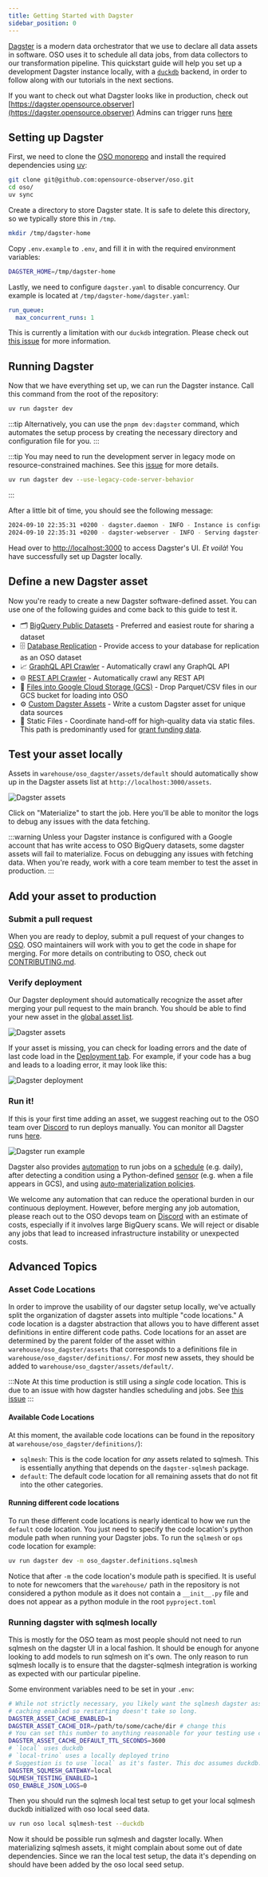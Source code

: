 ```yaml
---
title: Getting Started with Dagster
sidebar_position: 0
---
```


[Dagster](https://dagster.io) is a modern data orchestrator that we use to declare
all data assets in software. OSO uses it to schedule all data jobs,
from data collectors to our transformation pipeline.
This quickstart guide will help you set
up a development Dagster instance locally, with a [`duckdb`](http://duckdb.org/) backend,
in order to follow along with our tutorials in the next sections.

If you want to check out what Dagster looks like in production, check out
[https://dagster.opensource.observer](https://dagster.opensource.observer)
Admins can trigger runs
[here](https://admin-dagster.opensource.observer/)

## Setting up Dagster

First, we need to clone the
[OSO monorepo](http://github.com/opensource-observer/oso) and install
the required dependencies using
[uv](https://docs.astral.sh/uv/):

```sh
git clone git@github.com:opensource-observer/oso.git
cd oso/
uv sync
```

Create a directory to store Dagster state. It is safe to delete this directory,
so we typically store this in `/tmp`.

```sh
mkdir /tmp/dagster-home
```

Copy `.env.example` to `.env`, and fill it in with the required environment variables:

```sh
DAGSTER_HOME=/tmp/dagster-home
```

Lastly, we need to configure `dagster.yaml` to disable concurrency. Our example
is located at `/tmp/dagster-home/dagster.yaml`:

```yaml
run_queue:
  max_concurrent_runs: 1
```

This is currently a limitation with our `duckdb` integration. Please check out
[this issue](https://github.com/opensource-observer/oso/issues/2040#issue-2503231601)
for more information.

## Running Dagster

Now that we have everything set up, we can run the Dagster instance. Call this
command from the root of the repository:

```sh
uv run dagster dev
```

:::tip
Alternatively, you can use the `pnpm dev:dagster` command, which automates the setup process by creating the necessary directory and configuration file for you.
:::

:::tip
You may need to run the development server in legacy mode on resource-constrained machines.
See this [issue](https://github.com/opensource-observer/oso/issues/3366) for more details.

```bash
uv run dagster dev --use-legacy-code-server-behavior
```

:::

After a little bit of time, you should see the following message:

```sh
2024-09-10 22:35:31 +0200 - dagster.daemon - INFO - Instance is configured with the following daemons: ['AssetDaemon', 'BackfillDaemon', 'QueuedRunCoordinatorDaemon', 'SchedulerDaemon', 'SensorDaemon']
2024-09-10 22:35:31 +0200 - dagster-webserver - INFO - Serving dagster-webserver on http://127.0.0.1:3000 in process 1095
```

Head over to [http://localhost:3000](http://localhost:3000) to access Dagster's
UI. _Et voilà_! You have successfully set up Dagster locally.

## Define a new Dagster asset

Now you're ready to create a new Dagster software-defined asset.
You can use one of the following guides and come back to this guide to test it.

- 🗂️ [BigQuery Public Datasets](../bigquery.md) - Preferred and easiest route for sharing a dataset
- 🗄️ [Database Replication](../database.md) - Provide access to your database for replication as an OSO dataset
- 📈 [GraphQL API Crawler](../graphql-api.md) - Automatically crawl any GraphQL API
- 🌐 [REST API Crawler](../rest-api.md) - Automatically crawl any REST API
- 📁 [Files into Google Cloud Storage (GCS)](../gcs.md) - Drop Parquet/CSV files in our GCS bucket for loading into OSO
- ⚙️ [Custom Dagster Assets](../dagster.md) - Write a custom Dagster asset for unique data sources
- 📜 Static Files - Coordinate hand-off for high-quality data via static files. This path is predominantly used for [grant funding data](../funding-data.md).

## Test your asset locally

Assets in `warehouse/oso_dagster/assets/default` should automatically show up in
the Dagster assets list at `http://localhost:3000/assets`.

![Dagster assets](./dagster_assets.png)

Click on "Materialize" to start the job.
Here you'll be able to monitor the logs to debug any issues with
the data fetching.

:::warning
Unless your Dagster instance is configured with a Google account that has write
access to OSO BigQuery datasets, some dagster assets will fail to materialize.
Focus on debugging any issues with fetching data. When you're ready, work with a
core team member to test the asset in production.
:::

## Add your asset to production

### Submit a pull request

When you are ready to deploy,
submit a pull request of your changes to
[OSO](https://github.com/opensource-observer/oso).
OSO maintainers will work with you to get the code in shape for merging.
For more details on contributing to OSO, check out
[CONTRIBUTING.md](https://github.com/opensource-observer/oso/blob/main/CONTRIBUTING.md).

### Verify deployment

Our Dagster deployment should automatically recognize the asset
after merging your pull request to the main branch.
You should be able to find your new asset
in the [global asset list](https://dagster.opensource.observer/assets).

![Dagster assets](./dagster_assets.png)

If your asset is missing, you can check for loading errors
and the date of last code load in the
[Deployment tab](https://dagster.opensource.observer/locations).
For example, if your code has a bug and leads to a loading error,
it may look like this:

![Dagster deployment](./dagster_deployments.png)

### Run it!

If this is your first time adding an asset,
we suggest reaching out to the OSO team over
[Discord](https://www.opensource.observer/discord)
to run deploys manually.
You can monitor all Dagster runs
[here](https://dagster.opensource.observer/runs).

![Dagster run example](./dagster_run.png)

Dagster also provides
[automation](https://docs.dagster.io/concepts/automation)
to run jobs on a
[schedule](https://docs.dagster.io/concepts/automation/schedules)
(e.g. daily), after detecting a condition using a Python-defined
[sensor](https://docs.dagster.io/concepts/partitions-schedules-sensors/sensors)
(e.g. when a file appears in GCS),
and using
[auto-materialization policies](https://docs.dagster.io/concepts/assets/asset-auto-execution).

We welcome any automation that can reduce the operational burden
in our continuous deployment.
However, before merging any job automation,
please reach out to the OSO devops team
on [Discord](https://www.opensource.observer/discord)
with an estimate of costs, especially if it involves large BigQuery scans.
We will reject or disable any jobs that lead to
increased infrastructure instability or unexpected costs.

## Advanced Topics

### Asset Code Locations

In order to improve the usability of our dagster setup locally, we've actually
split the organization of dagster assets into multiple "code locations." A code
location is a dagster abstraction that allows you to have different asset
definitions in entire different code paths. Code locations for an asset are
determined by the parent folder of the asset within
`warehouse/oso_dagster/assets` that corresponds to a definitions file in
`warehouse/oso_dagster/definitions/`. For _most_ new assets, they should be
added to `warehouse/oso_dagster/assets/default/`.

:::Note
At this time production is still using a _single_ code location. This is
due to an issue with how dagster handles scheduling and jobs. See [this
issue](https://github.com/opensource-observer/oso/issues/4840)
:::

#### Available Code Locations

At this moment, the available code locations can be found in the repository at
`warehouse/oso_dagster/definitions/`):

- `sqlmesh`: This is the code location for _any_ assets
  related to sqlmesh. This is essentially anything that depends on the
  `dagster-sqlmesh` package.
- `default`: The default code location for all remaining
  assets that do not fit into the other categories.

#### Running different code locations

To run these different code locations is nearly identical to how we run the
`default` code location. You just need to specify the code location's python
module path when running your Dagster jobs. To run the `sqlmesh` or `ops` code
location for example:

```bash
uv run dagster dev -m oso_dagster.definitions.sqlmesh
```

Notice that after `-m` the code location's module path is specified. It is
useful to note for newcomers that the `warehouse/` path in the repository is not
considered a python module as it does not contain a `__init__.py` file and does
not appear as a python module in the root `pyproject.toml`

### Running dagster with sqlmesh locally

This is mostly for the OSO team as most people should not need to run sqlmesh on
the dagster UI in a local fashion. It should be enough for anyone looking to add
models to run sqlmesh on it's own. The only reason to run sqlmesh locally is to
ensure that the dagster-sqlmesh integration is working as expected with our
particular pipeline.

Some environment variables need to be set in your `.env`:

```bash
# While not strictly necessary, you likely want the sqlmesh dagster asset
# caching enabled so restarting doesn't take so long.
DAGSTER_ASSET_CACHE_ENABLED=1
DAGSTER_ASSET_CACHE_DIR=/path/to/some/cache/dir # change this
# You can set this number to anything reasonable for your testing use case
DAGSTER_ASSET_CACHE_DEFAULT_TTL_SECONDS=3600
# `local` uses duckdb
# `local-trino` uses a locally deployed trino
# Suggestion is to use `local` as it's faster. This doc assumes duckdb.
DAGSTER_SQLMESH_GATEWAY=local
SQLMESH_TESTING_ENABLED=1
OSO_ENABLE_JSON_LOGS=0
```

Then you should run the sqlmesh local test setup to get your local sqlmesh
duckdb initialized with oso local seed data.

```bash
uv run oso local sqlmesh-test --duckdb
```

Now it should be possible run sqlmesh and dagster locally. When materializing
sqlmesh assets, it might complain about some out of date dependencies. Since we
ran the local test setup, the data it's depending on should have been added by
the oso local seed setup.
